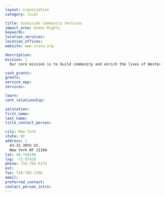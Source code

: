 ```yaml
---
layout: organization
category: local

title: Sunnyside Community Services
impact_area: Human Rights
keywords: 
location_services: 
location_offices: 
website: www.scsny.org

description: 
mission: |
  Our core mission is to build community and enrich the lives of Western Queens’ residents by providing caring, quality services to meet their social, health, educational, and recreational needs and thereby strengthen this multicultural community. Our vision is to be a pioneer in the provision of integrated services that address the complex and changing needs of the community.

cash_grants: 
grants: 
service_opp: 
services: 

learn: 
cont_relationship: 

salutation: 
first_name: 
last_name: 
title_contact_person: 

city: New York
state: NY
address: |
  43-31 39th St.  
  New York NY 11104
lat: 40.748196
lng: -73.97428
phone: 718-784-6173
ext: 
fax: 718-784-7266
email: 
preferred_contact: 
contact_person_intro: 
---
```

